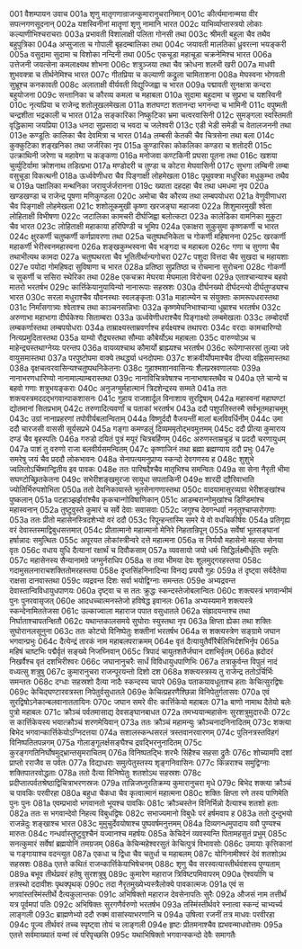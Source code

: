 001	वैशम्पायन उवाच
001a	शृणु मातृगणान्राजन्कुमारानुचरानिमान्
001c	कीर्त्यमानान्मया वीर सपत्नगणसूदनान्
002a	यशस्विनीनां मातॄणां शृणु नामानि भारत
002c	याभिर्व्याप्तास्त्रयो लोकाः कल्याणीभिश्चराचराः
003a	प्रभावती विशालाक्षी पलिता गोनसी तथा
003c	श्रीमती बहुला चैव तथैव बहुपुत्रिका
004a	अप्सुजाता च गोपाली बृहदम्बालिका तथा
004c	जयावती मालतिका ध्रुवरत्ना भयङ्करी
005a	वसुदामा सुदामा च विशोका नन्दिनी तथा
005c	एकचूडा महाचूडा चक्रनेमिश्च भारत
006a	उत्तेजनी जयत्सेना कमलाक्ष्यथ शोभना
006c	शत्रुञ्जया तथा चैव क्रोधना शलभी खरी
007a	माधवी शुभवक्त्रा च तीर्थनेमिश्च भारत
007c	गीतप्रिया च कल्याणी कद्रुला चामिताशना
008a	मेघस्वना भोगवती सुभ्रूश्च कनकावती
008c	अलाताक्षी वीर्यवती विद्युज्जिह्वा च भारत
009a	पद्मावती सुनक्षत्रा कन्दरा बहुयोजना
009c	सन्तानिका च कौरव्य कमला च महाबला
010a	सुदामा बहुदामा च सुप्रभा च यशस्विनी
010c	नृत्यप्रिया च राजेन्द्र शतोलूखलमेखला
011a	शतघण्टा शतानन्दा भगनन्दा च भामिनी
011c	वपुष्मती चन्द्रशीता भद्रकाली च भारत
012a	सङ्कारिका निष्कुटिका भ्रमा चत्वरवासिनी
012c	सुमङ्गला स्वस्तिमती वृद्धिकामा जयप्रिया
013a	धनदा सुप्रसादा च भवदा च जलेश्वरी
013c	एडी भेडी समेडी च वेतालजननी तथा
013e	कण्डूतिः कालिका चैव देवमित्रा च भारत
014a	लम्बसी केतकी चैव चित्रसेना तथा बला
014c	कुक्कुटिका शङ्खनिका तथा जर्जरिका नृप
015a	कुण्डारिका कोकलिका कण्डरा च शतोदरी
015c	उत्क्राथिनी जरेणा च महावेगा च कङ्कणा
016a	मनोजवा कण्टकिनी प्रघसा पूतना तथा
016c	खशया चुर्व्युटिर्वामा क्रोशनाथ तडित्प्रभा
017a	मण्डोदरी च तुण्डा च कोटरा मेघवासिनी
017c	सुभगा लम्बिनी लम्बा वसुचूडा विकत्थनी
018a	ऊर्ध्ववेणीधरा चैव पिङ्गाक्षी लोहमेखला
018c	पृथुवक्त्रा मधुरिका मधुकुम्भा तथैव च
019a	पक्षालिका मन्थनिका जरायुर्जर्जरानना
019c	ख्याता दहदहा चैव तथा धमधमा नृप
020a	खण्डखण्डा च राजेन्द्र पूषणा मणिकुण्डला
020c	अमोचा चैव कौरव्य तथा लम्बपयोधरा
021a	वेणुवीणाधरा चैव पिङ्गाक्षी लोहमेखला
021c	शशोलूकमुखी कृष्णा खरजङ्घा महाजवा
022a	शिशुमारमुखी श्वेता लोहिताक्षी विभीषणा
022c	जटालिका कामचरी दीर्घजिह्वा बलोत्कटा
023a	कालेडिका वामनिका मुकुटा चैव भारत
023c	लोहिताक्षी महाकाया हरिपिण्डी च भूमिप
024a	एकाक्षरा सुकुसुमा कृष्णकर्णी च भारत
024c	क्षुरकर्णी चतुष्कर्णी कर्णप्रावरणा तथा
025a	चतुष्पथनिकेता च गोकर्णी महिषानना
025c	खरकर्णी महाकर्णी भेरीस्वनमहास्वना
026a	शङ्खकुम्भस्वना चैव भङ्गदा च महाबला
026c	गणा च सुगणा चैव तथाभीत्यथ कामदा
027a	चतुष्पथरता चैव भूतितीर्थान्यगोचरा
027c	पशुदा वित्तदा चैव सुखदा च महायशाः
027e	पयोदा गोमहिषदा सुविषाणा च भारत
028a	प्रतिष्ठा सुप्रतिष्ठा च रोचमाना सुरोचना
028c	गोकर्णी च सुकर्णी च ससिरा स्थेरिका तथा
028e	एकचक्रा मेघरवा मेघमाला विरोचना
029a	एताश्चान्याश्च बहवो मातरो भरतर्षभ
029c	कार्त्तिकेयानुयायिन्यो नानारूपाः सहस्रशः
030a	दीर्घनख्यो दीर्घदन्त्यो दीर्घतुण्ड्यश्च भारत
030c	सरला मधुराश्चैव यौवनस्थाः स्वलङ्कृताः
031a	माहात्म्येन च संयुक्ताः कामरूपधरास्तथा
031c	निर्मांसगात्र्यः श्वेताश्च तथा काञ्चनसन्निभाः
032a	कृष्णमेघनिभाश्चान्या धूम्राश्च भरतर्षभ
032c	अरुणाभा महाभागा दीर्घकेश्यः सिताम्बराः
033a	ऊर्ध्ववेणीधराश्चैव पिङ्गाक्ष्यो लम्बमेखलाः
033c	लम्बोदर्यो लम्बकर्णास्तथा लम्बपयोधराः
034a	ताम्राक्ष्यस्ताम्रवर्णाश्च हर्यक्ष्यश्च तथापराः
034c	वरदाः कामचारिण्यो नित्यप्रमुदितास्तथा
035a	याम्यो रौद्र्यस्तथा सौम्याः कौबेर्योऽथ महाबलाः
035c	वारुण्योऽथ च माहेन्द्र्यस्तथाग्नेय्यः परन्तप
036a	वायव्यश्चाथ कौमार्यो ब्राह्म्यश्च भरतर्षभ
036c	रूपेणाप्सरसां तुल्या जवे वायुसमास्तथा
037a	परपुष्टोपमा वाक्ये तथर्द्ध्या धनदोपमाः
037c	शक्रवीर्योपमाश्चैव दीप्त्या वह्निसमास्तथा
038a	वृक्षचत्वरवासिन्यश्चतुष्पथनिकेतनाः
038c	गुहाश्मशानवासिन्यः शैलप्रस्रवणालयाः
039a	नानाभरणधारिण्यो नानामाल्याम्बरास्तथा
039c	नानाविचित्रवेषाश्च नानाभाषास्तथैव च
040a	एते चान्ये च बहवो गणाः शत्रुभयङ्कराः
040c	अनुजग्मुर्महात्मानं त्रिदशेन्द्रस्य सम्मते
041a	ततः शक्त्यस्त्रमददद्भगवान्पाकशासनः
041c	गुहाय राजशार्दूल विनाशाय सुरद्विषाम्
042a	महास्वनां महाघण्टां द्योतमानां सितप्रभाम्
042c	तरुणादित्यवर्णां च पताकां भरतर्षभ
043a	ददौ पशुपतिस्तस्मै सर्वभूतमहाचमूम्
043c	उग्रां नानाप्रहरणां तपोवीर्यबलान्विताम्
044a	विष्णुर्ददौ वैजयन्तीं मालां बलविवर्धिनीम्
044c	उमा ददौ चारजसी वाससी सूर्यसप्रभे
045a	गङ्गा कमण्डलुं दिव्यममृतोद्भवमुत्तमम्
045c	ददौ प्रीत्या कुमाराय दण्डं चैव बृहस्पतिः
046a	गरुडो दयितं पुत्रं मयूरं चित्रबर्हिणम्
046c	अरुणस्ताम्रचूडं च प्रददौ चरणायुधम्
047a	पाशं तु वरुणो राजा बलवीर्यसमन्वितम्
047c	कृष्णाजिनं तथा ब्रह्मा ब्रह्मण्याय ददौ प्रभुः
047e	समरेषु जयं चैव प्रददौ लोकभावनः
048a	सेनापत्यमनुप्राप्य स्कन्दो देवगणस्य ह
048c	शुशुभे ज्वलितोऽर्चिष्मान्द्वितीय इव पावकः
048e	ततः पारिषदैश्चैव मातृभिश्च समन्वितः
049a	सा सेना नैरृती भीमा सघण्टोच्छ्रितकेतना
049c	सभेरीशङ्खमुरजा सायुधा सपताकिनी
049e	शारदी द्यौरिवाभाति ज्योतिर्भिरुपशोभिता
050a	ततो देवनिकायास्ते भूतसेनागणास्तथा
050c	वादयामासुरव्यग्रा भेरीशङ्खांश्च पुष्कलान्
051a	पटहाञ्झर्झरांश्चैव कृकचान्गोविषाणिकान्
051c	आडम्बरान्गोमुखांश्च डिण्डिमांश्च महास्वनान्
052a	तुष्टुवुस्ते कुमारं च सर्वे देवाः सवासवाः
052c	जगुश्च देवगन्धर्वा ननृतुश्चाप्सरोगणाः
053a	ततः प्रीतो महासेनस्त्रिदशेभ्यो वरं ददौ
053c	रिपून्हन्तास्मि समरे ये वो वधचिकीर्षवः
054a	प्रतिगृह्य वरं देवास्तस्माद्विबुधसत्तमात्
054c	प्रीतात्मानो महात्मानो मेनिरे निहतान्रिपून्
055a	सर्वेषां भूतसङ्घानां हर्षान्नादः समुत्थितः
055c	अपूरयत लोकांस्त्रीन्वरे दत्ते महात्मना
056a	स निर्ययौ महासेनो महत्या सेनया वृतः
056c	वधाय युधि दैत्यानां रक्षार्थं च दिवौकसाम्
057a	व्यवसायो जयो धर्मः सिद्धिर्लक्ष्मीर्धृतिः स्मृतिः
057c	महासेनस्य सैन्यानामग्रे जग्मुर्नराधिप
058a	स तया भीमया देवः शूलमुद्गरहस्तया
058c	गदामुसलनाराचशक्तितोमरहस्तया
058e	दृप्तसिंहनिनादिन्या विनद्य प्रययौ गुहः
059a	तं दृष्ट्वा सर्वदैतेया राक्षसा दानवास्तथा
059c	व्यद्रवन्त दिशः सर्वा भयोद्विग्नाः समन्ततः
059e	अभ्यद्रवन्त देवास्तान्विविधायुधपाणयः
060a	दृष्ट्वा च स ततः क्रुद्धः स्कन्दस्तेजोबलान्वितः
060c	शक्त्यस्त्रं भगवान्भीमं पुनः पुनरवासृजत्
060e	आदधच्चात्मनस्तेजो हविषेद्ध इवानलः
061a	अभ्यस्यमाने शक्त्यस्त्रे स्कन्देनामिततेजसा
061c	उल्काज्वाला महाराज पपात वसुधातले
062a	संह्रादयन्तश्च तथा निर्घाताश्चापतन्क्षितौ
062c	यथान्तकालसमये सुघोराः स्युस्तथा नृप
063a	क्षिप्ता ह्येका तथा शक्तिः सुघोरानलसूनुना
063c	ततः कोट्यो विनिष्पेतुः शक्तीनां भरतर्षभ
064a	स शक्त्यस्त्रेण सङ्ग्रामे जघान भगवान्प्रभुः
064c	दैत्येन्द्रं तारकं नाम महाबलपराक्रमम्
064e	वृतं दैत्यायुतैर्वीरैर्बलिभिर्दशभिर्नृप
065a	महिषं चाष्टभिः पद्मैर्वृतं सङ्ख्ये निजघ्निवान्
065c	त्रिपादं चायुतशतैर्जघान दशभिर्वृतम्
066a	ह्रदोदरं निखर्वैश्च वृतं दशभिरीश्वरः
066c	जघानानुचरैः सार्धं विविधायुधपाणिभिः
067a	तत्राकुर्वन्त विपुलं नादं वध्यत्सु शत्रुषु
067c	कुमारानुचरा राजन्पूरयन्तो दिशो दश
068a	शक्त्यस्त्रस्य तु राजेन्द्र ततोऽर्चिर्भिः समन्ततः
068c	दग्धाः सहस्रशो दैत्या नादैः स्कन्दस्य चापरे
069a	पताकयावधूताश्च हताः केचित्सुरद्विषः
069c	केचिद्घण्टारवत्रस्ता निपेतुर्वसुधातले
069e	केचित्प्रहरणैश्छिन्ना विनिपेतुर्गतासवः
070a	एवं सुरद्विषोऽनेकान्बलवानाततायिनः
070c	जघान समरे वीरः कार्त्तिकेयो महाबलः
071a	बाणो नामाथ दैतेयो बलेः पुत्रो महाबलः
071c	क्रौञ्चं पर्वतमासाद्य देवसङ्घानबाधत
072a	तमभ्ययान्महासेनः सुरशत्रुमुदारधीः
072c	स कार्त्तिकेयस्य भयात्क्रौञ्चं शरणमेयिवान्
073a	ततः क्रौञ्चं महामन्युः क्रौञ्चनादनिनादितम्
073c	शक्त्या बिभेद भगवान्कार्त्तिकेयोऽग्निदत्तया
074a	सशालस्कन्धसरलं त्रस्तवानरवारणम्
074c	पुलिनत्रस्तविहगं विनिष्पतितपन्नगम्
075a	गोलाङ्गूलर्क्षसङ्घैश्च द्रवद्भिरनुनादितम्
075c	कुरङ्गगतिनिर्घोषमुद्भ्रान्तसृमराचितम्
076a	विनिष्पतद्भिः शरभैः सिंहैश्च सहसा द्रुतैः
076c	शोच्यामपि दशां प्राप्तो रराजैव स पर्वतः
077a	विद्याधराः समुत्पेतुस्तस्य शृङ्गनिवासिनः
077c	किन्नराश्च समुद्विग्नाः शक्तिपातरवोद्धताः
078a	ततो दैत्या विनिष्पेतुः शतशोऽथ सहस्रशः
078c	प्रदीप्तात्पर्वतश्रेष्ठाद्विचित्राभरणस्रजः
079a	तान्निजघ्नुरतिक्रम्य कुमारानुचरा मृधे
079c	बिभेद शक्त्या क्रौञ्चं च पावकिः परवीरहा
080a	बहुधा चैकधा चैव कृत्वात्मानं महात्मना
080c	शक्तिः क्षिप्ता रणे तस्य पाणिमेति पुनः पुनः
081a	एवम्प्रभावो भगवानतो भूयश्च पावकिः
081c	क्रौञ्चस्तेन विनिर्भिन्नो दैत्याश्च शतशो हताः
082a	ततः स भगवान्देवो निहत्य विबुधद्विषः
082c	सभाज्यमानो विबुधैः परं हर्षमवाप ह
083a	ततो दुन्दुभयो राजन्नेदुः शङ्खाश्च भारत
083c	मुमुचुर्देवयोषाश्च पुष्पवर्षमनुत्तमम्
084a	दिव्यगन्धमुपादाय ववौ पुण्यश्च मारुतः
084c	गन्धर्वास्तुष्टुवुश्चैनं यज्वानश्च महर्षयः
085a	केचिदेनं व्यवस्यन्ति पितामहसुतं प्रभुम्
085c	सनत्कुमारं सर्वेषां ब्रह्मयोनिं तमग्रजम्
086a	केचिन्महेश्वरसुतं केचित्पुत्रं विभावसोः
086c	उमायाः कृत्तिकानां च गङ्गायाश्च वदन्त्युत
087a	एकधा च द्विधा चैव चतुर्धा च महाबलम्
087c	योगिनामीश्वरं देवं शतशोऽथ सहस्रशः
088a	एतत्ते कथितं राजन्कार्त्तिकेयाभिषेचनम्
088c	शृणु चैव सरस्वत्यास्तीर्थवंशस्य पुण्यताम्
089a	बभूव तीर्थप्रवरं हतेषु सुरशत्रुषु
089c	कुमारेण महाराज त्रिविष्टपमिवापरम्
090a	ऐश्वर्याणि च तत्रस्थो ददावीशः पृथक्पृथक्
090c	तदा नैरृतमुख्येभ्यस्त्रैलोक्ये पावकात्मजः
091a	एवं स भगवांस्तस्मिंस्तीर्थे दैत्यकुलान्तकः
091c	अभिषिक्तो महाराज देवसेनापतिः सुरैः
092a	औजसं नाम तत्तीर्थं यत्र पूर्वमपां पतिः
092c	अभिषिक्तः सुरगणैर्वरुणो भरतर्षभ
093a	तस्मिंस्तीर्थवरे स्नात्वा स्कन्दं चाभ्यर्च्य लाङ्गली
093c	ब्राह्मणेभ्यो ददौ रुक्मं वासांस्याभरणानि च
094a	उषित्वा रजनीं तत्र माधवः परवीरहा
094c	पूज्य तीर्थवरं तच्च स्पृष्ट्वा तोयं च लाङ्गली
094e	हृष्टः प्रीतमनाश्चैव ह्यभवन्माधवोत्तमः
095a	एतत्ते सर्वमाख्यातं यन्मां त्वं परिपृच्छसि
095c	यथाभिषिक्तो भगवान्स्कन्दो देवैः समागतैः
